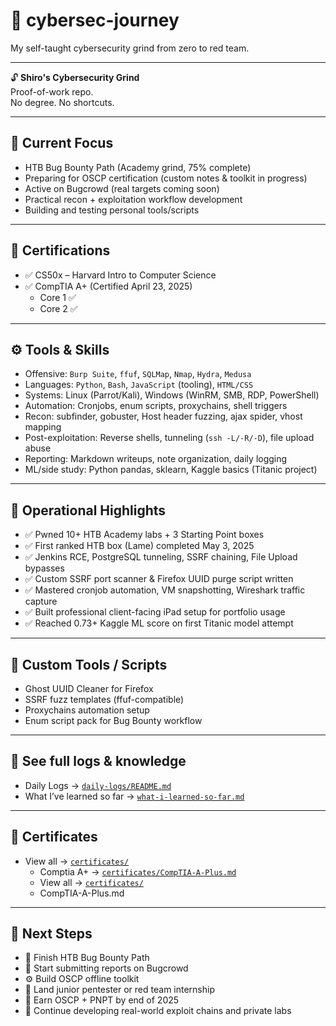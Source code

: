 # 🧠 cybersec-journey
My self-taught cybersecurity grind from zero to red team.

---

🔓 **Shiro's Cybersecurity Grind**  
Proof-of-work repo.  
No degree. No shortcuts.

---

## 🎯 Current Focus
- HTB Bug Bounty Path (Academy grind, 75% complete)
- Preparing for OSCP certification (custom notes & toolkit in progress)
- Active on Bugcrowd (real targets coming soon)
- Practical recon + exploitation workflow development
- Building and testing personal tools/scripts

---

## 📜 Certifications
- ✅ CS50x – Harvard Intro to Computer Science  
- ✅ CompTIA A+ (Certified April 23, 2025)  
  - Core 1 ✅  
  - Core 2 ✅  

---

## ⚙️ Tools & Skills
- Offensive: `Burp Suite`, `ffuf`, `SQLMap`, `Nmap`, `Hydra`, `Medusa`
- Languages: `Python`, `Bash`, `JavaScript` (tooling), `HTML/CSS`
- Systems: Linux (Parrot/Kali), Windows (WinRM, SMB, RDP, PowerShell)
- Automation: Cronjobs, enum scripts, proxychains, shell triggers
- Recon: subfinder, gobuster, Host header fuzzing, ajax spider, vhost mapping
- Post-exploitation: Reverse shells, tunneling (`ssh -L/-R/-D`), file upload abuse
- Reporting: Markdown writeups, note organization, daily logging
- ML/side study: Python pandas, sklearn, Kaggle basics (Titanic project)

---

## 🧠 Operational Highlights
- ✅ Pwned 10+ HTB Academy labs + 3 Starting Point boxes
- ✅ First ranked HTB box (Lame) completed May 3, 2025
- ✅ Jenkins RCE, PostgreSQL tunneling, SSRF chaining, File Upload bypasses
- ✅ Custom SSRF port scanner & Firefox UUID purge script written
- ✅ Mastered cronjob automation, VM snapshotting, Wireshark traffic capture
- ✅ Built professional client-facing iPad setup for portfolio usage
- ✅ Reached 0.73+ Kaggle ML score on first Titanic model attempt

---

## 🧰 Custom Tools / Scripts
- Ghost UUID Cleaner for Firefox
- SSRF fuzz templates (ffuf-compatible)
- Proxychains automation setup
- Enum script pack for Bug Bounty workflow

---

## 🧠 See full logs & knowledge
- Daily Logs → [`daily-logs/README.md`](./daily-logs/README.md)  
- What I’ve learned so far → [`what-i-learned-so-far.md`](./what-i-learned-so-far.md)

---

## 📜 Certificates
- View all → [`certificates/`](./certificates/)
  - Comptia A+ → [`certificates/CompTIA-A-Plus.md`](./certificates/CompTIA-A-Plus.md)
  - View all → [`certificates/`](./certificates/)
  - CompTIA-A-Plus.md

---

## 📌 Next Steps
- 🧪 Finish HTB Bug Bounty Path  
- 🐞 Start submitting reports on Bugcrowd  
- ⚙️ Build OSCP offline toolkit  
- 💼 Land junior pentester or red team internship  
- 🧠 Earn OSCP + PNPT by end of 2025  
- 🔐 Continue developing real-world exploit chains and private labs
